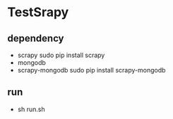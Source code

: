# TestSrapy
   
## dependency
 * scrapy  sudo pip install scrapy
 * mongodb
 * scrapy-mongodb sudo pip install scrapy-mongodb

## run
 * sh run.sh
